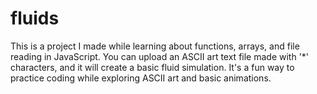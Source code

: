 # fluids
This is a project I made while learning about functions, arrays, and file reading in JavaScript. You can upload an ASCII art text file made with '*' characters, and it will create a basic fluid simulation. It's a fun way to practice coding while exploring ASCII art and basic animations.
